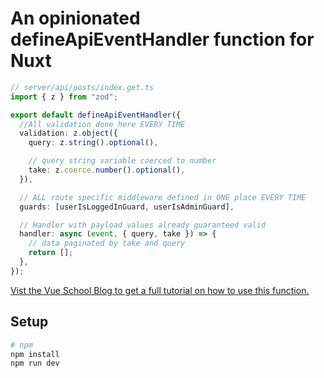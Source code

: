 # An opinionated defineApiEventHandler function for Nuxt

```ts
// server/api/posts/index.get.ts
import { z } from "zod";

export default defineApiEventHandler({
  //All validation done here EVERY TIME
  validation: z.object({
    query: z.string().optional(),

    // query string variable coerced to number
    take: z.coerce.number().optional(),
  }),

  // ALL route specific middleware defined in ONE place EVERY TIME
  guards: [userIsLoggedInGuard, userIsAdminGuard],

  // Handler with payload values already guaranteed valid
  handler: async (event, { query, take }) => {
    // data paginated by take and query
    return [];
  },
});
```

[Vist the Vue School Blog to get a full tutorial on how to use this function.](https://vueschool.io/articles/vuejs-tutorials/a-custom-opinionated-event-handler-for-nuxt-api-endpoints-with-guards-and-validation-support)

## Setup

```bash
# npm
npm install
npm run dev
```
